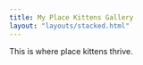 ```yaml
---
title: My Place Kittens Gallery
layout: "layouts/stacked.html"
---
```



This is where place kittens thrive.

